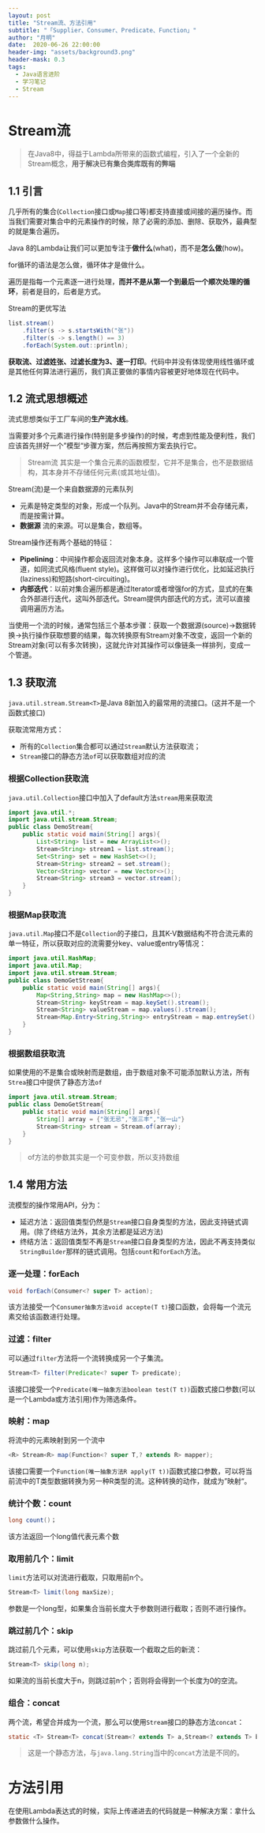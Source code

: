 ```yaml
---
layout: post
title: "Stream流、方法引用"
subtitle: "「Supplier、Consumer、Predicate、Function」"
author: "月明"
date:  2020-06-26 22:00:00
header-img: "assets/background3.png"
header-mask: 0.3
tags:
  - Java语言进阶
  - 学习笔记
  - Stream
---
```


# Stream流

> 在Java8中，得益于Lambda所带来的函数式编程，引入了一个全新的Stream概念，**用于解决已有集合类库既有的弊端**

## 1.1 引言

几乎所有的集合(`Collection`接口或`Map`接口等)都支持直接或间接的遍历操作。而当我们需要对集合中的元素操作的时候，除了必需的添加、删除、获取外，最典型的就是集合遍历。

Java 8的Lambda让我们可以更加专注于**做什么**(what)，而不是**怎么做**(how)。

for循环的语法是怎么做，循环体才是做什么。

遍历是指每一个元素逐一进行处理，**而并不是从第一个到最后一个顺次处理的循环**，前者是目的，后者是方式。

Stream的更优写法

```java
list.stream()
    .filter(s -> s.startsWith("张"))
    .filter(s -> s.length() == 3)
    .forEach(System.out::println);
```

**获取流、过滤姓张、过滤长度为3、逐一打印**。代码中并没有体现使用线性循环或是其他任何算法进行遍历，我们真正要做的事情内容被更好地体现在代码中。

## 1.2 流式思想概述

流式思想类似于工厂车间的**生产流水线**。

当需要对多个元素进行操作(特别是多步操作)的时候，考虑到性能及便利性，我们应该首先拼好一个”模型“步骤方案，然后再按照方案去执行它。

> Stream流 其实是一个集合元素的函数模型，它并不是集合，也不是数据结构，其本身并不存储任何元素(或其地址值)。

Stream(流)是一个来自数据源的元素队列

* 元素是特定类型的对象，形成一个队列。Java中的Stream并不会存储元素，而是按需计算。
* **数据源** 流的来源。可以是集合，数组等。

Stream操作还有两个基础的特征：

* **Pipelining**：中间操作都会返回流对象本身。这样多个操作可以串联成一个管道，如同流式风格(fluent style)。这样做可以对操作进行优化，比如延迟执行(laziness)和短路(short-circuiting)。
* **内部迭代**：以前对集合遍历都是通过Iterator或者增强for的方式，显式的在集合外部进行迭代，这叫外部迭代。Stream提供内部迭代的方式，流可以直接调用遍历方法。

当使用一个流的时候，通常包括三个基本步骤：获取一个数据源(source)->数据转换->执行操作获取想要的结果，每次转换原有Stream对象不改变，返回一个新的Stream对象(可以有多次转换)，这就允许对其操作可以像链条一样排列，变成一个管道。

## 1.3 获取流

`java.util.stream.Stream<T>`是Java 8新加入的最常用的流接口。(这并不是一个函数式接口)

获取流常用方式：

* 所有的`Collection`集合都可以通过`Stream`默认方法获取流；
* `Stream`接口的静态方法`of`可以获取数组对应的流

### 根据Collection获取流

`java.util.Collection`接口中加入了default方法`stream`用来获取流

```java
import java.util.*;
import java.util.stream.Stream;
public class DemoStream{
    public static void main(String[] args){
        List<String> list = new ArrayList<>();
        Stream<String> stream1 = list.stream();
        Set<String> set = new HashSet<>();
        Stream<String> stream2 = set.stream();
        Vector<String> vector = new Vector<>();
        Stream<String> stream3 = vector.stream();
    }
}
```

### 根据Map获取流

`java.util.Map`接口不是`Collection`的子接口，且其K-V数据结构不符合流元素的单一特征，所以获取对应的流需要分key、value或entry等情况：

```java
import java.util.HashMap;
import java.util.Map;
import java.util.stream.Stream;
public class DemoGetStream{
    public static void main(String[] args){
        Map<String,String> map = new HashMap<>();
        Stream<String> keyStream = map.keySet().stream();
        Stream<String> valueStream = map.values().stream();
        Stream<Map.Entry<String,String>> entryStream = map.entreySet().stream();
    }
}
```

### 根据数组获取流

如果使用的不是集合或映射而是数组，由于数组对象不可能添加默认方法，所有`Strea`接口中提供了静态方法`of`

```java
import java.util.stream.Stream;
public class DemoGetStream{
    public static void main(String[] args){
        String[] array = {"张无忌","张三丰","张一山"}
        Stream<String> stream = Stream.of(array);
    }
}
```

> of方法的参数其实是一个可变参数，所以支持数组

## 1.4 常用方法

流模型的操作常用API，分为：

* 延迟方法：返回值类型仍然是`Stream`接口自身类型的方法，因此支持链式调用。(除了终结方法外，其余方法都是延迟方法)
* 终结方法：返回值类型不再是`Stream`接口自身类型的方法，因此不再支持类似`StringBuilder`那样的链式调用。包括`count`和`forEach`方法。

### 逐一处理：forEach

```java
void forEach(Consumer<? super T> action);
```

该方法接受一个`Consumer抽象方法void accepte(T t)`接口函数，会将每一个流元素交给该函数进行处理。

### 过滤：filter

可以通过`filter`方法将一个流转换成另一个子集流。

```java
Stream<T> filter(Predicate<? super T> predicate);
```

该接口接受一个`Predicate(唯一抽象方法boolean test(T t))`函数式接口参数(可以是一个Lambda或方法引用)作为筛选条件。

### 映射：map

将流中的元素映射到另一个流中

```java
<R> Stream<R> map(Function<? super T,? extends R> mapper);
```

该接口需要一个`Function(唯一抽象方法R apply(T t))`函数式接口参数，可以将当前流中的T类型数据转换为另一种R类型的流。这种转换的动作，就成为”映射“。

### 统计个数：count

```java
long count()；
```

该方法返回一个long值代表元素个数

### 取用前几个：limit

`limit`方法可以对流进行截取，只取用前n个。

```java
Stream<T> limit(long maxSize);
```

参数是一个long型，如果集合当前长度大于参数则进行截取；否则不进行操作。

### 跳过前几个：skip

跳过前几个元素，可以使用`skip`方法获取一个截取之后的新流：

```java
Stream<T> skip(long n);
```

如果流的当前长度大于n，则跳过前n个；否则将会得到一个长度为0的空流。

### 组合：concat

两个流，希望合并成为一个流，那么可以使用`Stream`接口的静态方法`concat`：

```java
static <T> Stream<T> concat(Stream<? extends T> a,Stream<? extends T> b)
```

> 这是一个静态方法，与`java.lang.String`当中的`concat`方法是不同的。

# 方法引用

在使用Lambda表达式的时候，实际上传递进去的代码就是一种解决方案：拿什么参数做什么操作。